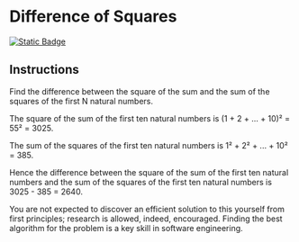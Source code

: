 # Difference of Squares
[![Static Badge](https://img.shields.io/badge/Link-To%20Exercise-blue)](https://exercism.org/tracks/python/exercises/difference-of-squares)

## Instructions

Find the difference between the square of the sum and the sum of the squares of 
the first N natural numbers.

The square of the sum of the first ten natural numbers is (1 + 2 + ... + 10)² = 
55² = 3025.

The sum of the squares of the first ten natural numbers is 1² + 2² + ... + 10² 
= 385.

Hence the difference between the square of the sum of the first ten natural 
numbers and the sum of the squares of the first ten natural numbers is 3025 - 
385 = 2640.

You are not expected to discover an efficient solution to this yourself from 
first principles; research is allowed, indeed, encouraged. Finding the best 
algorithm for the problem is a key skill in software engineering.
